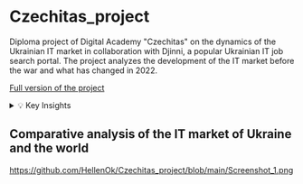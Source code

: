 # Czechitas_project
 Diploma project of Digital Academy "Czechitas" on the dynamics of the Ukrainian IT market in collaboration with Djinni, a popular Ukrainian IT job search portal. The project analyzes the development of the IT market before the war and what has changed in 2022.

[Full version of the project](https://medium.com/@milabunyak79/comparative-analysis-of-the-ukrainian-it-market-over-the-last-4-years-79971264a922)

<details>
  <summary>💡 Key Insights</summary>

  - The most successful month for sales is November ($352461.07 Total_sales)
  - Sales dropped in 2019($0,47M), but from 2019 to 2021($0,73M) they grew, as did the number of checks.
</details>

## Comparative analysis of the IT market of Ukraine and the world 
https://github.com/HellenOk/Czechitas_project/blob/main/Screenshot_1.png
